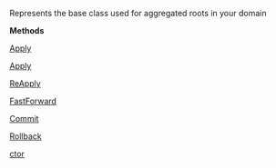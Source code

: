 Represents the base class used for aggregated roots in your domain

**Methods**

[Apply](Bifrost.Events.IEventSource.Apply)


[Apply](Bifrost.Events.IEventSource.Apply)


[ReApply](Bifrost.Events.IEventSource.ReApply)


[FastForward](Bifrost.Events.IEventSource.FastForward)


[Commit](Bifrost.Lifecycle.IUnitOfWork.Commit)


[Rollback](Bifrost.Lifecycle.IUnitOfWork.Rollback)


[ctor](Bifrost.Domain.AggregatedRoot.ctor)
